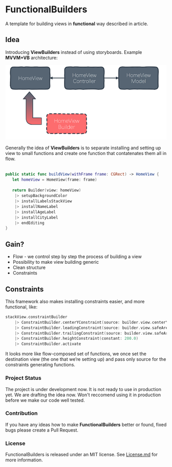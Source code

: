 # FunctionalBuilders

A template for building views in **functional** way described in article.

## Idea 

Introducing **ViewBuilders** instead of using storyboards. Example **MVVM+VB** architecture:

<p align="center">
  <img src="resources/architecture.png" alt="Architecture"/>
</p>

Generally the idea of **ViewBuilders** is to separate installing and setting up view to small functions and create one function that contatenates them all in flow. 

```swift

public static func buildView(withFrame frame: CGRect) -> HomeView {
   let homeView = HomeView(frame: frame)
   
   return Builder(view: homeView)
   	|> setupBackgroundColor
   	|> installLabelsStackView
   	|> installNameLabel
   	|> installAgeLabel
   	|> installCityLabel
   	|> endEditing
}
```

## Gain?

- Flow - we control step by step the process of building a view 
- Possibility to make view building generic 
- Clean structure 
- Constraints

## Constraints 

This framework also makes installing constraints easier, and more functional, like: 

```swift
stackView.constraintBuilder
	|> ConstraintBuilder.centerYConstraint(source: builder.view.centerYAnchor)
	|> ConstraintBuilder.leadingConstraint(source: builder.view.safeAreaLeadingAnchor, constant: 15.0)
	|> ConstraintBuilder.trailingConstraint(source: builder.view.safeAreaTrailingAnchor, constant: 15.0)
	|> ConstraintBuilder.heightConstraint(constant: 200.0)
	|> ConstraintBuilder.activate
```

It looks more like flow-composed set of functions, we once set the destination view (the one that we’re setting up) and pass only source for the constraints generating functions.

### Project Status

The project is under development now. It is not ready to use in production yet. We are drafting the idea now. Won't reccomend using it in production before we make our code well tested.

### Contribution

If you have any ideas how to make **FunctionalBuilders** better or found, fixed bugs please create a Pull Request.

### License

FunctionalBuilders is released under an MIT license. See [License.md](LICENSE.md) for more information.
